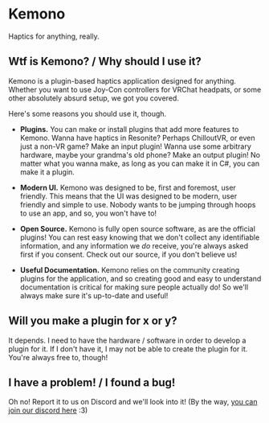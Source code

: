# Kemono
Haptics for anything, really.

## Wtf is Kemono? / Why should I use it?
Kemono is a plugin-based haptics application designed for anything. Whether you want to use Joy-Con controllers for VRChat headpats, or some other absolutely absurd setup, we got you covered.

Here's some reasons you should use it, though.

- **Plugins.**
  You can make or install plugins that add more features to Kemono. Wanna have haptics in Resonite? Perhaps ChilloutVR, or even just a non-VR game? Make an input plugin! Wanna use some arbitrary hardware, maybe your grandma's old phone? Make an output plugin! No matter what you wanna make, as long as you can make it in C#, you can make it a plugin.

- **Modern UI.**
  Kemono was designed to be, first and foremost, user friendly. This means that the UI was designed to be modern, user friendly and simple to use. Nobody wants to be jumping through hoops to use an app, and so, you won't have to!

- **Open Source.**
  Kemono is fully open source software, as are the official plugins! You can rest easy knowing that we don't collect any identifiable information, and any information we *do* receive, you're always asked first if you consent.
  Check out our source, if you don't believe us!

- **Useful Documentation.**
  Kemono relies on the community creating plugins for the application, and so creating good and easy to understand documentation is critical for making sure people actually do! So we'll always make sure it's up-to-date and useful!

## Will you make a plugin for x or y?
It depends. I need to have the hardware / software in order to develop a plugin for it. If I don't have it, I may not be able to create the plugin for it. You're always free to, though!

## I have a problem! / I found a bug!
Oh no! Report it to us on Discord and we'll look into it! (By the way, [you can join our discord here](https://discord.gg/ySfpquUBRJ) :3)
